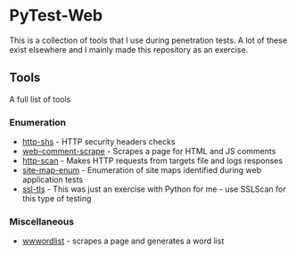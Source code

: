# PyTest-Web
This is a collection of tools that I use during penetration tests. A lot of these exist elsewhere and I mainly made this repository as an exercise. 
## Tools
A full list of tools
### Enumeration
 * [http-shs](enum/http-heaedrs/README.md) - HTTP security headers checks
 * [web-comment-scrape](enum/comments/README.md) - Scrapes a page for HTML and JS comments
 * [http-scan](enum/http-scan/README.md) - Makes HTTP requests from targets file and logs responses
 * [site-map-enum](enum/site-maps/README.md) - Enumeration of site maps identified during web application tests
 * [ssl-tls](enum/ssl-tls/README.md) - This was just an exercise with Python for me - use SSLScan for this type of testing

### Miscellaneous
 * [wwwordlist](misc/wordlists/README.md) - scrapes a page and generates a word list 

